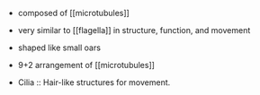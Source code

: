 - composed of [[microtubules]]
- very similar to [[flagella]] in structure, function, and movement
- shaped like small oars
- 9+2 arrangement of [[microtubules]]

- Cilia :: Hair-like structures for movement.
<!--ID: 1691317866656-->

